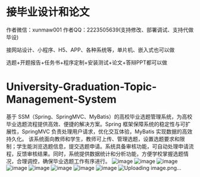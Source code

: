 # 接毕业设计和论文
作者微信：xunmaw001  作者QQ：2223505639(支持修改、部署调试、支持代做毕设)

接网站设计、小程序、H5、APP、各种系统等，单片机、嵌入式也可以做

选题+开题报告+任务书+程序定制+安装测试+论文+答辩PPT都可以做
# University-Graduation-Topic-Management-System
基于 SSM（Spring、SpringMVC、MyBatis）的高校毕业选题管理系统，为高校毕业选题流程提供高效、便捷的解决方案。Spring 框架保障系统的稳定性与可扩展性，SpringMVC 负责处理用户请求，优化交互体验，MyBatis 实现数据的高效持久化。  该系统面向教师和学生，教师可上传、管理选题，设置选题要求和限制；学生能浏览选题信息，提交选题申请。系统具备审核功能，可自动处理申请流程，反馈审核结果。同时，系统提供数据统计和分析功能，方便学校掌握选题情况，合理调控，确保毕业选题工作有序进行。 
![image](https://github.com/user-attachments/assets/b1cee689-03e9-48ba-b5cc-0539e3c3dc5d)
![image](https://github.com/user-attachments/assets/6fe51878-48f1-44b0-9cf3-a5402135aff9)
![image](https://github.com/user-attachments/assets/b329e7be-544f-4d4a-8d2a-7825e7a3ac62)
![image](https://github.com/user-attachments/assets/6d8bca11-95ae-4909-8113-c675ac1002df)
![image](https://github.com/user-attachments/assets/36d7c0a5-b77c-47a4-a037-8de5eb47c406)
![image](https://github.com/user-attachments/assets/678c9f34-f431-4425-b8f3-448a3759a3bd)
![image](https://github.com/user-attachments/assets/2acc4ded-a75b-4c79-8f02-8bd6ca84023b)
![image](https://github.com/user-attachments/assets/0ef2eafb-9583-49b2-bb7f-3176cb5edb9d)
![Uploading image.png…]()
